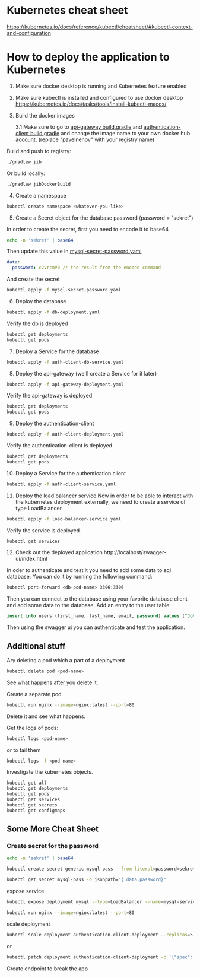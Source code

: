 # Kubernetes cheat sheet
https://kubernetes.io/docs/reference/kubectl/cheatsheet/#kubectl-context-and-configuration


# How to deploy the application to Kubernetes


1. Make sure docker desktop is running and Kubernetes feature enabled
2. Make sure kubectl is installed and configured to use docker desktop https://kubernetes.io/docs/tasks/tools/install-kubectl-macos/
3. Build the docker images

   3.1 Make sure to go to [api-gateway build.gradle](../api-gateway/build.gradle) and [authentication-client build.gradle](../authentication-client/build.gradle) and change the image name to your own docker hub account. (replace "pavelnenov" with your registry name)

Build and push to registry:

```bash
./gradlew jib
````

Or build locally:
```bash
./gradlew jibDockerBuild
```

4. Create a namespace
    
```bash
kubectl create namespace <whatever-you-like>
```

5. Create a Secret object for the database password (password = "sekret")

In order to create the secret, first you need to encode it to base64
```bash
echo -n 'sekret' | base64
```
Then update this value in [mysql-secret-password.yaml](mysql-secret-password.yaml)
```yaml
data:
  password: c2VrcmV0 // the result from the encode command
```

And create the secret
```bash
kubectl apply -f mysql-secret-password.yaml
```

6. Deploy the database

```bash
kubectl apply -f db-deployment.yaml
```
Verify the db is deployed
```bash
kubectl get deployments
kubectl get pods
```

7. Deploy a Service for the database

```bash
kubectl apply -f auth-client-db-service.yaml
```
 
8. Deploy the api-gateway (we'll create a Service for it later)

```bash
kubectl apply -f api-gateway-deployment.yaml
```

Verify the api-gateway is deployed
```bash
kubectl get deployments
kubectl get pods
```

9. Deploy the authentication-client

```bash
kubectl apply -f auth-client-deployment.yaml
```

Verify the authentication-client is deployed
```bash
kubectl get deployments
kubectl get pods
```

10. Deploy a Service for the authentication client

```bash
kubectl apply -f auth-client-service.yaml
```

11. Deploy the load balancer service
Now in order to be able to interact with the kubernetes deployment externally, we need to create a service of type LoadBalancer

```bash
kubectl apply -f load-balancer-service.yaml
```

Verify the service is deployed
```bash
kubectl get services
```

12. Check out the deployed application
http://localhost/swagger-ui/index.html

In oder to authenticate and test it you need to add some data to sql database. You can do it by running the following command:
```bash
kubectl port-forward <db-pod-name> 3306:3306
```
Then you can connect to the database using your favorite database client and add some data to the database.
Add an entry to the user table:
```sql
insert into users (first_name, last_name, email, password) values ("John", "Doe", "john.doe@gmail.com", "qwerty");
```

Then using the swagger ui you can authenticate and test the application.

## Additional stuff

Ary deleting a pod which a part of a deployment
```bash
kubectl delete pod <pod-name>
```

See what happens after you delete it.

Create a separate pod
```bash
kubectl run nginx --image=nginx:latest --port=80
```
Delete it and see what happens.

Get the logs of pods:
```bash
kubectl logs <pod-name>
```

or to tail them
```bash
kubectl logs -f <pod-name>
```


Investigate the kubernetes objects.
```bash
kubectl get all
kubectl get deployments
kubectl get pods
kubectl get services
kubectl get secrets
kubectl get configmaps
```


## Some More Cheat Sheet

### Create secret for the password
```bash
echo -n 'sekret' | base64
```

```bash
kubectl create secret generic mysql-pass --from-literal=password=sekret
```

```bash
kubectl get secret mysql-pass -o jsonpath="{.data.password}"
```


expose service
```bash
kubectl expose deployment mysql --type=LoadBalancer --name=mysql-service
```

```bash
kubectl run nginx --image=nginx:latest --port=80
```

scale deployment
```bash
kubectl scale deployment authentication-client-deployment --replicas=5
```
or
```bash
kubectl patch deployment authentication-client-deployment -p '{"spec":{"replicas":5}}'
```

Create endpoint to break the app